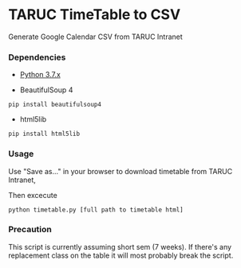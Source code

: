 # TARUC TimeTable to CSV
Generate Google Calendar CSV from TARUC Intranet  

### Dependencies
* [Python 3.7.x](https://www.python.org/downloads/) 

* BeautifulSoup 4  
```
pip install beautifulsoup4
```
* html5lib  
```
pip install html5lib
```

### Usage
Use "Save as..." in your browser to download timetable from TARUC Intranet,  

Then excecute
```
python timetable.py [full path to timetable html]
```

### Precaution
This script is currently assuming short sem (7 weeks).
If there's any replacement class on the table it will most probably break the script.
